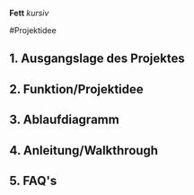 **Fett** _kursiv_

#Projektidee


## 1. Ausgangslage des Projektes

## 2. Funktion/Projektidee

## 3. Ablaufdiagramm

## 4. Anleitung/Walkthrough

## 5. FAQ's
